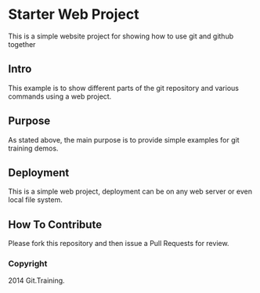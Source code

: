 # Starter Web Project

This is a simple website project for showing how to use git and github together

## Intro

This example is to show different parts of the git repository and various commands using a web project.

## Purpose

As stated above, the main purpose is to provide simple examples for git training demos.

## Deployment

This is a simple web project, deployment can be on any web server or even local file system.

## How To Contribute

Please fork this repository and then issue a Pull Requests for review.

### Copyright

2014 Git.Training.
